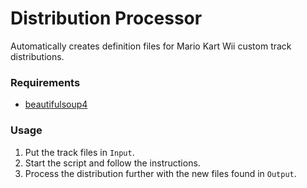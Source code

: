 # Distribution Processor
Automatically creates definition files for Mario Kart Wii custom track distributions.

### Requirements
* [beautifulsoup4](https://pypi.org/project/beautifulsoup4/)

### Usage
1. Put the track files in ```Input```.
2. Start the script and follow the instructions.
3. Process the distribution further with the new files found in ```Output```.
